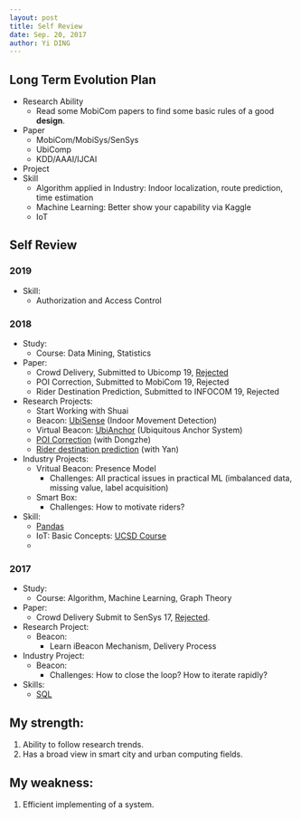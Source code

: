 ```yaml
---
layout: post
title: Self Review
date: Sep. 20, 2017
author: Yi DING
---
```


## Long Term Evolution Plan
* Research Ability
  * Read some MobiCom papers to find some basic rules of a good **design**.
* Paper
  * MobiCom/MobiSys/SenSys
  * UbiComp
  * KDD/AAAI/IJCAI
* Project
* Skill
  * Algorithm applied in Industry: Indoor localization, route prediction, time estimation
  * Machine Learning: Better show your capability via Kaggle
  * IoT



## Self Review

### 2019

* Skill:
  * Authorization and Access Control



### 2018

- Study:
  - Course: Data Mining, Statistics
- Paper:
  - Crowd Delivery, Submitted to Ubicomp 19, [Rejected](https://github.com/dymodi/Research-Projects/blob/master/Crowd-Delivery/IMWUT19-Comments.md)
  - POI Correction, Submitted to MobiCom 19, Rejected
  - Rider Destination Prediction, Submitted to INFOCOM 19, Rejected
- Research Projects:
  - Start Working with Shuai
  - Beacon: [UbiSense](https://github.com/dymodi/Research-Projects/tree/master/Shuai.Wang/UbiSense) (Indoor Movement Detection)
  - Virtual Beacon: [UbiAnchor](https://github.com/dymodi/Research-Projects/tree/master/Virtual-Beacon) (Ubiquitous Anchor System)
  - [POI Correction](https://github.com/dymodi/Research-Projects/tree/master/dongzhe.jiang/MobiCom-2019) (with Dongzhe)
  - [Rider destination prediction](https://github.com/dymodi/Research-Projects/tree/master/yan.zhang/INFOCOM-2019) (with Yan)
- Industry Projects:
  - Vritual Beacon: Presence Model
    - Challenges: All practical issues in practical ML (imbalanced data, missing value, label acquisition)
  - Smart Box:
    - Challenges: How to motivate riders?
- Skill:
  - [Pandas](https://dymodi.github.io/Toolbox/Pandas)
  - IoT: Basic Concepts: [UCSD Course](https://dymodi.github.io/Research/IoT/IoT-UCSD)
  - 

### 2017

* Study:
  * Course: Algorithm, Machine Learning, Graph Theory
* Paper:
  * Crowd Delivery Submit to SenSys 17, [Rejected](https://github.com/dymodi/Research-Projects/blob/master/Crowd-Delivery/Revision-History.md).
* Research Project:
  * Beacon: 
    * Learn iBeacon Mechanism, Delivery Process
* Industry Project:
  * Beacon: 
    * Challenges: How to close the loop?  How to iterate rapidly?
* Skills:
  * [SQL](https://dymodi.github.io/Toolbox/SQL-Tricks)



## My strength:

1. Ability to follow research trends.
2. Has a broad view in smart city and urban computing fields.

## My weakness:

1. Efficient implementing of a system.

